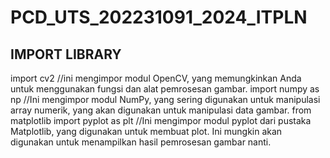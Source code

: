 # PCD_UTS_202231091_2024_ITPLN

## IMPORT LIBRARY
import cv2 //ini mengimpor modul OpenCV, yang memungkinkan Anda untuk menggunakan fungsi dan alat pemrosesan gambar.
import numpy as np //Ini mengimpor modul NumPy, yang sering digunakan untuk manipulasi array numerik, yang akan digunakan untuk manipulasi data gambar.
from matplotlib import pyplot as plt //Ini mengimpor modul pyplot dari pustaka Matplotlib, yang digunakan untuk membuat plot. Ini mungkin akan digunakan untuk menampilkan hasil pemrosesan gambar nanti.


